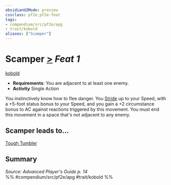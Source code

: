 ```yaml
---
obsidianUIMode: preview
cssclass: pf2e,pf2e-feat
tags:
- compendium/src/pf2e/apg
- trait/kobold
aliases: ["Scamper"]
---
```

# Scamper  [>](chapter-9-playing-the-game.md#Actions "Single Action") *Feat 1*  
[kobold](kobold-b1.md "Kobold Ancestry & Heritage Trait")  

- **Requirements**: You are adjacent to at least one enemy.
- **Activity** Single Action

You instinctively know how to flee danger. You [Stride](stride.md) up to your Speed, with a +5-foot status bonus to your Speed, and you gain a +2 circumstance bonus to AC against reactions triggered by this movement. You must end this movement in a space that's not adjacent to any enemy.

## Scamper leads to...

[Tough Tumbler](tough-tumbler-ec3.md)

## Summary

*Source: Advanced Player's Guide p. 14*  
%% #compendium/src/pf2e/apg #trait/kobold %%
